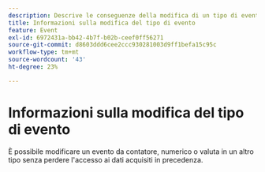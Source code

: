 ```yaml
---
description: Descrive le conseguenze della modifica di un tipo di evento dopo la raccolta dei dati.
title: Informazioni sulla modifica del tipo di evento
feature: Event
exl-id: 6972431a-bb42-4b7f-b02b-ceef0ff56271
source-git-commit: d8603ddd6cee2ccc930281003d9ff1befa15c95c
workflow-type: tm+mt
source-wordcount: '43'
ht-degree: 23%

---
```


# Informazioni sulla modifica del tipo di evento

È possibile modificare un evento da contatore, numerico o valuta in un altro tipo senza perdere l&#39;accesso ai dati acquisiti in precedenza.
